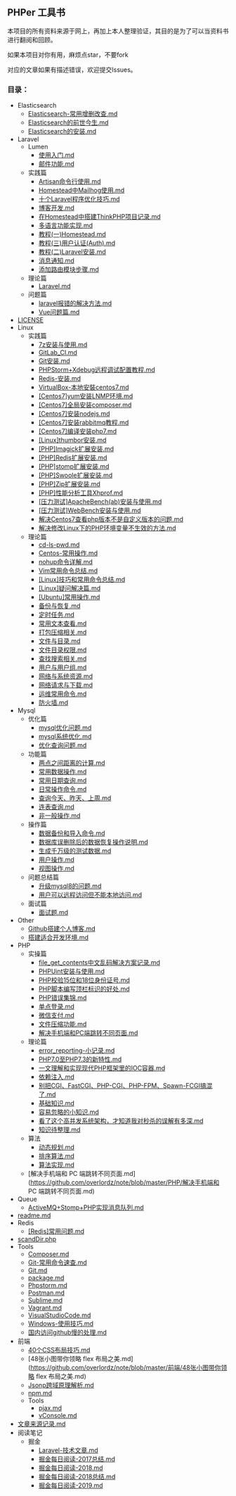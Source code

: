 
## PHPer 工具书

本项目的所有资料来源于网上，再加上本人整理验证，其目的是为了可以当资料书进行翻阅和回顾。

如果本项目对你有用，麻烦点star，不要fork

对应的文章如果有描述错误，欢迎提交Issues。

### 目录：
* Elasticsearch
    * [Elasticsearch-常用增删改查.md](https://github.com/overlordz/note/blob/master/Elasticsearch/Elasticsearch-常用增删改查.md)
    * [Elasticsearch的前世今生.md](https://github.com/overlordz/note/blob/master/Elasticsearch/Elasticsearch的前世今生.md)
    * [Elasticsearch的安装.md](https://github.com/overlordz/note/blob/master/Elasticsearch/Elasticsearch的安装.md)
* Laravel
    * Lumen
        * [使用入门.md](https://github.com/overlordz/note/blob/master/Laravel/Lumen/使用入门.md)
        * [邮件功能.md](https://github.com/overlordz/note/blob/master/Laravel/Lumen/邮件功能.md)
    * 实践篇
        * [Artisan命令行使用.md](https://github.com/overlordz/note/blob/master/Laravel/实践篇/Artisan命令行使用.md)
        * [Homestead中Mailhog使用.md](https://github.com/overlordz/note/blob/master/Laravel/实践篇/Homestead中Mailhog使用.md)
        * [十个Laravel程序优化技巧.md](https://github.com/overlordz/note/blob/master/Laravel/实践篇/十个Laravel程序优化技巧.md)
        * [博客开发.md](https://github.com/overlordz/note/blob/master/Laravel/实践篇/博客开发.md)
        * [在Homestead中搭建ThinkPHP项目记录.md](https://github.com/overlordz/note/blob/master/Laravel/实践篇/在Homestead中搭建ThinkPHP项目记录.md)
        * [多语言功能实现.md](https://github.com/overlordz/note/blob/master/Laravel/实践篇/多语言功能实现.md)
        * [教程(一)Homestead.md](https://github.com/overlordz/note/blob/master/Laravel/实践篇/教程(一)Homestead.md)
        * [教程(三)用户认证(Auth).md](https://github.com/overlordz/note/blob/master/Laravel/实践篇/教程(三)用户认证(Auth).md)
        * [教程(二)Laravel安装.md](https://github.com/overlordz/note/blob/master/Laravel/实践篇/教程(二)Laravel安装.md)
        * [消息通知.md](https://github.com/overlordz/note/blob/master/Laravel/实践篇/消息通知.md)
        * [添加路由模块步骤.md](https://github.com/overlordz/note/blob/master/Laravel/实践篇/添加路由模块步骤.md)
    * 理论篇
        * [Laravel.md](https://github.com/overlordz/note/blob/master/Laravel/理论篇/Laravel.md)
    * 问题篇
        * [laravel报错的解决方法.md](https://github.com/overlordz/note/blob/master/Laravel/问题篇/laravel报错的解决方法.md)
        * [Vue问题篇.md](https://github.com/overlordz/note/blob/master/Laravel/问题篇/Vue问题篇.md)
* [LICENSE](https://github.com/overlordz/note/blob/master/LICENSE)
* Linux
    * 实践篇
        * [7z安装与使用.md](https://github.com/overlordz/note/blob/master/Linux/实践篇/7z安装与使用.md)
        * [GitLab_CI.md](https://github.com/overlordz/note/blob/master/Linux/实践篇/GitLab_CI.md)
        * [Git安装.md](https://github.com/overlordz/note/blob/master/Linux/实践篇/Git安装.md)
        * [PHPStorm+Xdebug远程调试配置教程.md](https://github.com/overlordz/note/blob/master/Linux/实践篇/PHPStorm+Xdebug远程调试配置教程.md)
        * [Redis-安装.md](https://github.com/overlordz/note/blob/master/Linux/实践篇/Redis-安装.md)
        * [VirtualBox-本地安裝centos7.md](https://github.com/overlordz/note/blob/master/Linux/实践篇/VirtualBox-本地安裝centos7.md)
        * [[Centos7]yum安装LNMP环境.md](https://github.com/overlordz/note/blob/master/Linux/实践篇/[Centos7]yum安装LNMP环境.md)
        * [[Centos7]全局安装composer.md](https://github.com/overlordz/note/blob/master/Linux/实践篇/[Centos7]全局安装composer.md)
        * [[Centos7]安装nodejs.md](https://github.com/overlordz/note/blob/master/Linux/实践篇/[Centos7]安装nodejs.md)
        * [[Centos7]安装rabbitmq教程.md](https://github.com/overlordz/note/blob/master/Linux/实践篇/[Centos7]安装rabbitmq教程.md)
        * [[Centos7]编译安装php7.md](https://github.com/overlordz/note/blob/master/Linux/实践篇/[Centos7]编译安装php7.md)
        * [[Linux]thumbor安装.md](https://github.com/overlordz/note/blob/master/Linux/实践篇/[Linux]thumbor安装.md)
        * [[PHP]Imagick扩展安装.md](https://github.com/overlordz/note/blob/master/Linux/实践篇/[PHP]Imagick扩展安装.md)
        * [[PHP]Redis扩展安装.md](https://github.com/overlordz/note/blob/master/Linux/实践篇/[PHP]Redis扩展安装.md)
        * [[PHP]stomp扩展安装.md](https://github.com/overlordz/note/blob/master/Linux/实践篇/[PHP]stomp扩展安装.md)
        * [[PHP]Swoole扩展安装.md](https://github.com/overlordz/note/blob/master/Linux/实践篇/[PHP]Swoole扩展安装.md)
        * [[PHP]Zip扩展安装.md](https://github.com/overlordz/note/blob/master/Linux/实践篇/[PHP]Zip扩展安装.md)
        * [[PHP]性能分析工具Xhprof.md](https://github.com/overlordz/note/blob/master/Linux/实践篇/[PHP]性能分析工具Xhprof.md)
        * [[压力测试]ApacheBench(ab)安装与使用.md](https://github.com/overlordz/note/blob/master/Linux/实践篇/[压力测试]ApacheBench(ab)安装与使用.md)
        * [[压力测试]WebBench安装与使用.md](https://github.com/overlordz/note/blob/master/Linux/实践篇/[压力测试]WebBench安装与使用.md)
        * [解决Centos7查看php版本不是自定义版本的问题.md](https://github.com/overlordz/note/blob/master/Linux/实践篇/解决Centos7查看php版本不是自定义版本的问题.md)
        * [解决修改Linux下的PHP环境变量不生效的方法.md](https://github.com/overlordz/note/blob/master/Linux/实践篇/解决修改Linux下的PHP环境变量不生效的方法.md)
    * 理论篇
        * [cd-ls-pwd.md](https://github.com/overlordz/note/blob/master/Linux/理论篇/cd-ls-pwd.md)
        * [Centos-常用操作.md](https://github.com/overlordz/note/blob/master/Linux/理论篇/Centos-常用操作.md)
        * [nohup命令详解.md](https://github.com/overlordz/note/blob/master/Linux/理论篇/nohup命令详解.md)
        * [Vim常用命令总结.md](https://github.com/overlordz/note/blob/master/Linux/理论篇/Vim常用命令总结.md)
        * [[Linux]技巧和常用命令总结.md](https://github.com/overlordz/note/blob/master/Linux/理论篇/[Linux]技巧和常用命令总结.md)
        * [[Linux]疑问解决篇.md](https://github.com/overlordz/note/blob/master/Linux/理论篇/[Linux]疑问解决篇.md)
        * [[Ubuntu]常用操作.md](https://github.com/overlordz/note/blob/master/Linux/理论篇/[Ubuntu]常用操作.md)
        * [备份与恢复.md](https://github.com/overlordz/note/blob/master/Linux/理论篇/备份与恢复.md)
        * [定时任务.md](https://github.com/overlordz/note/blob/master/Linux/理论篇/定时任务.md)
        * [常用文本查看.md](https://github.com/overlordz/note/blob/master/Linux/理论篇/常用文本查看.md)
        * [打包压缩相关.md](https://github.com/overlordz/note/blob/master/Linux/理论篇/打包压缩相关.md)
        * [文件与目录.md](https://github.com/overlordz/note/blob/master/Linux/理论篇/文件与目录.md)
        * [文件目录权限.md](https://github.com/overlordz/note/blob/master/Linux/理论篇/文件目录权限.md)
        * [查找搜索相关.md](https://github.com/overlordz/note/blob/master/Linux/理论篇/查找搜索相关.md)
        * [用户与用户组.md](https://github.com/overlordz/note/blob/master/Linux/理论篇/用户与用户组.md)
        * [网络与系统资源.md](https://github.com/overlordz/note/blob/master/Linux/理论篇/网络与系统资源.md)
        * [网络请求与下载.md](https://github.com/overlordz/note/blob/master/Linux/理论篇/网络请求与下载.md)
        * [运维常用命令.md](https://github.com/overlordz/note/blob/master/Linux/理论篇/运维常用命令.md)
        * [防火墙.md](https://github.com/overlordz/note/blob/master/Linux/理论篇/防火墙.md)
* Mysql
    * 优化篇
        * [mysql优化问题.md](https://github.com/overlordz/note/blob/master/Mysql/优化篇/mysql优化问题.md)
        * [mysql系统优化.md](https://github.com/overlordz/note/blob/master/Mysql/优化篇/mysql系统优化.md)
        * [优化查询问题.md](https://github.com/overlordz/note/blob/master/Mysql/优化篇/优化查询问题.md)
    * 功能篇
        * [两点之间距离的计算.md](https://github.com/overlordz/note/blob/master/Mysql/功能篇/两点之间距离的计算.md)
        * [常用数据操作.md](https://github.com/overlordz/note/blob/master/Mysql/功能篇/常用数据操作.md)
        * [常用日期查询.md](https://github.com/overlordz/note/blob/master/Mysql/功能篇/常用日期查询.md)
        * [日常操作命令.md](https://github.com/overlordz/note/blob/master/Mysql/功能篇/日常操作命令.md)
        * [查询今天、昨天、上周.md](https://github.com/overlordz/note/blob/master/Mysql/功能篇/查询今天、昨天、上周.md)
        * [连表查询.md](https://github.com/overlordz/note/blob/master/Mysql/功能篇/连表查询.md)
        * [非一般操作.md](https://github.com/overlordz/note/blob/master/Mysql/功能篇/非一般操作.md)
    * 操作篇
        * [数据备份和导入命令.md](https://github.com/overlordz/note/blob/master/Mysql/操作篇/数据备份和导入命令.md)
        * [数据库误删除后的数据恢复操作说明.md](https://github.com/overlordz/note/blob/master/Mysql/操作篇/数据库误删除后的数据恢复操作说明.md)
        * [生成千万级的测试数据.md](https://github.com/overlordz/note/blob/master/Mysql/操作篇/生成千万级的测试数据.md)
        * [用户操作.md](https://github.com/overlordz/note/blob/master/Mysql/操作篇/用户操作.md)
        * [视图操作.md](https://github.com/overlordz/note/blob/master/Mysql/操作篇/视图操作.md)
    * 问题总结篇
        * [升级mysql8的问题.md](https://github.com/overlordz/note/blob/master/Mysql/问题总结篇/升级mysql8的问题.md)
        * [用户可以远程访问但不能本地访问.md](https://github.com/overlordz/note/blob/master/Mysql/问题总结篇/用户可以远程访问但不能本地访问.md)
    * 面试篇
        * [面试题.md](https://github.com/overlordz/note/blob/master/Mysql/面试篇/面试题.md)
* Other
    * [Github搭建个人博客.md](https://github.com/overlordz/note/blob/master/Other/Github搭建个人博客.md)
    * [搭建适合开发环境.md](https://github.com/overlordz/note/blob/master/Other/搭建适合开发环境.md)
* PHP
    * 实操篇
        * [file_get_contents中文乱码解决方案记录.md](https://github.com/overlordz/note/blob/master/PHP/实操篇/file_get_contents中文乱码解决方案记录.md)
        * [PHPUint安装与使用.md](https://github.com/overlordz/note/blob/master/PHP/实操篇/PHPUint安装与使用.md)
        * [PHP校验15位和18位身份证号.md](https://github.com/overlordz/note/blob/master/PHP/实操篇/PHP校验15位和18位身份证号.md)
        * [PHP脚本编写顶栏标识的好处.md](https://github.com/overlordz/note/blob/master/PHP/实操篇/PHP脚本编写顶栏标识的好处.md)
        * [PHP错误集锦.md](https://github.com/overlordz/note/blob/master/PHP/实操篇/PHP错误集锦.md)
        * [单点登录.md](https://github.com/overlordz/note/blob/master/PHP/实操篇/单点登录.md)
        * [微信支付.md](https://github.com/overlordz/note/blob/master/PHP/实操篇/微信支付.md)
        * [文件压缩功能.md](https://github.com/overlordz/note/blob/master/PHP/实操篇/文件压缩功能.md)
        * [解决手机端和PC端跳转不同页面.md](https://github.com/overlordz/note/blob/master/PHP/实操篇/解决手机端和PC端跳转不同页面.md)
    * 理论篇
        * [error_reporting-小记录.md](https://github.com/overlordz/note/blob/master/PHP/理论篇/error_reporting-小记录.md)
        * [PHP7.0至PHP7.3的新特性.md](https://github.com/overlordz/note/blob/master/PHP/理论篇/PHP7.0至PHP7.3的新特性.md)
        * [一文理解和实现现代PHP框架里的IOC容器.md](https://github.com/overlordz/note/blob/master/PHP/理论篇/一文理解和实现现代PHP框架里的IOC容器.md)
        * [依赖注入.md](https://github.com/overlordz/note/blob/master/PHP/理论篇/依赖注入.md)
        * [别把CGI、FastCGI、PHP-CGI、PHP-FPM、Spawn-FCGI搞混了.md](https://github.com/overlordz/note/blob/master/PHP/理论篇/别把CGI、FastCGI、PHP-CGI、PHP-FPM、Spawn-FCGI搞混了.md)
        * [基础知识.md](https://github.com/overlordz/note/blob/master/PHP/理论篇/基础知识.md)
        * [容易忽略的小知识.md](https://github.com/overlordz/note/blob/master/PHP/理论篇/容易忽略的小知识.md)
        * [看了这个高并发系统架构，才知道我对秒杀的误解有多深.md](https://github.com/overlordz/note/blob/master/PHP/理论篇/看了这个高并发系统架构，才知道我对秒杀的误解有多深.md)
        * [知识待整理.md](https://github.com/overlordz/note/blob/master/PHP/理论篇/知识待整理.md)
    * 算法
        * [动态规划.md](https://github.com/overlordz/note/blob/master/PHP/算法/动态规划.md)
        * [排序算法.md](https://github.com/overlordz/note/blob/master/PHP/算法/排序算法.md)
        * [算法实现.md](https://github.com/overlordz/note/blob/master/PHP/算法/算法实现.md)
    * [解决手机端和 PC 端跳转不同页面.md](https://github.com/overlordz/note/blob/master/PHP/解决手机端和 PC 端跳转不同页面.md)
* Queue
    * [ActiveMQ+Stomp+PHP实现消息队列.md](https://github.com/overlordz/note/blob/master/Queue/ActiveMQ+Stomp+PHP实现消息队列.md)
* [readme.md](https://github.com/overlordz/note/blob/master/readme.md)
* Redis
    * [[Redis]常用问题.md](https://github.com/overlordz/note/blob/master/Redis/[Redis]常用问题.md)
* [scandDir.php](https://github.com/overlordz/note/blob/master/scandDir.php)
* Tools
    * [Composer.md](https://github.com/overlordz/note/blob/master/Tools/Composer.md)
    * [Git-常用命令速查.md](https://github.com/overlordz/note/blob/master/Tools/Git-常用命令速查.md)
    * [Git.md](https://github.com/overlordz/note/blob/master/Tools/Git.md)
    * [package.md](https://github.com/overlordz/note/blob/master/Tools/package.md)
    * [Phpstorm.md](https://github.com/overlordz/note/blob/master/Tools/Phpstorm.md)
    * [Postman.md](https://github.com/overlordz/note/blob/master/Tools/Postman.md)
    * [Sublime.md](https://github.com/overlordz/note/blob/master/Tools/Sublime.md)
    * [Vagrant.md](https://github.com/overlordz/note/blob/master/Tools/Vagrant.md)
    * [VisualStudioCode.md](https://github.com/overlordz/note/blob/master/Tools/VisualStudioCode.md)
    * [Windows-使用技巧.md](https://github.com/overlordz/note/blob/master/Tools/Windows-使用技巧.md)
    * [国内访问github慢的处理.md](https://github.com/overlordz/note/blob/master/Tools/国内访问github慢的处理.md)
* 前端
    * [40个CSS布局技巧.md](https://github.com/overlordz/note/blob/master/前端/40个CSS布局技巧.md)
    * [48张小图带你领略 flex 布局之美.md](https://github.com/overlordz/note/blob/master/前端/48张小图带你领略 flex 布局之美.md)
    * [Jsonp跨域原理解析.md](https://github.com/overlordz/note/blob/master/前端/Jsonp跨域原理解析.md)
    * [npm.md](https://github.com/overlordz/note/blob/master/前端/npm.md)
    * Tools
        * [pjax.md](https://github.com/overlordz/note/blob/master/前端/Tools/pjax.md)
        * [vConsole.md](https://github.com/overlordz/note/blob/master/前端/Tools/vConsole.md)
* [文章来源记录.md](https://github.com/overlordz/note/blob/master/文章来源记录.md)
* 阅读笔记
    * 掘金
        * [Laravel-技术文章.md](https://github.com/overlordz/note/blob/master/阅读笔记/掘金/Laravel-技术文章.md)
        * [掘金每日阅读-2017总结.md](https://github.com/overlordz/note/blob/master/阅读笔记/掘金/掘金每日阅读-2017总结.md)
        * [掘金每日阅读-2018.md](https://github.com/overlordz/note/blob/master/阅读笔记/掘金/掘金每日阅读-2018.md)
        * [掘金每日阅读-2018总结.md](https://github.com/overlordz/note/blob/master/阅读笔记/掘金/掘金每日阅读-2018总结.md)
        * [掘金每日阅读-2019.md](https://github.com/overlordz/note/blob/master/阅读笔记/掘金/掘金每日阅读-2019.md)
